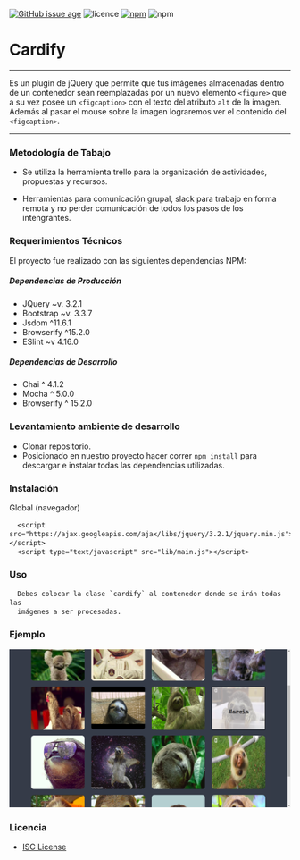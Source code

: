 [![GitHub issue age](https://img.shields.io/badge/created-January%202018-31C285.svg)](https://github.com/meliveloz/cardify) ![licence](https://img.shields.io/badge/license-ISC-1F618D.svg) [![npm](https://img.shields.io/badge/npm-v8.9.0-orange.svg)]() ![npm](https://img.shields.io/badge/author-melivalvane-C0225C.svg)

# Cardify

***
Es un plugin de jQuery que permite que tus imágenes almacenadas dentro de un contenedor sean reemplazadas por un nuevo elemento `<figure>` que a su vez posee un `<figcaption>` con el texto del atributo `alt` de la imagen.
Además al pasar el mouse sobre la imagen lograremos ver el contenido del 
`<figcaption>`.
***
 
### Metodología de Tabajo

+ Se utiliza la herramienta trello para la organización de actividades, propuestas y recursos.

+ Herramientas para comunicación grupal, slack para trabajo en forma remota y no perder comunicación de todos los pasos de los intengrantes.

### Requerimientos Técnicos

El proyecto fue realizado con las siguientes dependencias NPM:

##### Dependencias de Producción
  - JQuery ~v. 3.2.1
  - Bootstrap ~v. 3.3.7
  - Jsdom ^11.6.1
  - Browserify ^15.2.0
  - ESlint ~v 4.16.0

##### Dependencias de Desarrollo
  - Chai ^ 4.1.2
  - Mocha ^ 5.0.0
  - Browserify ^ 15.2.0 

### Levantamiento ambiente de desarrollo

+ Clonar repositorio.
+ Posicionado en nuestro proyecto hacer correr `npm install` para descargar e instalar todas las dependencias utilizadas.

### Instalación

Global (navegador)

```
  <script src="https://ajax.googleapis.com/ajax/libs/jquery/3.2.1/jquery.min.js"></script>
  <script type="text/javascript" src="lib/main.js"></script>
```

### Uso

```
  Debes colocar la clase `cardify` al contenedor donde se irán todas las
  imágenes a ser procesadas.

```

### Ejemplo

![](assets/img/img_example.png)


### Licencia

+ [ISC License](https://opensource.org/licenses/ISC)
   
